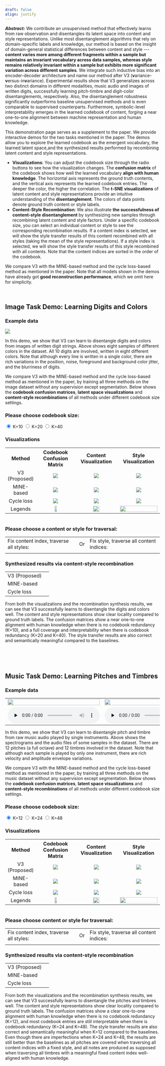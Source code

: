 ```yaml
---
draft: false
align: justify
---
```


<!-- <div style="text-align: justify;"> -->

***Abstract:*** <span class="lowlight-gray">
    We contribute an unsupervised method that effectively learns from raw observation and disentangles its latent space into content and style representations. Unlike most disentanglement algorithms that rely on domain-specific labels and knowledge, our method is based on the insight of domain-general statistical differences between content and style --- **content varies more among different fragments within a sample but maintains an invariant vocabulary across data samples, whereas style remains relatively invariant within a sample but exhibits more significant variation across different samples**. We integrate such inductive bias into an encoder-decoder architecture and name our method after V3 (**v**ariance-**v**ersus-in**v**ariance). Experimental results show that V3 generalizes across two distinct domains in different modalities, music audio and images of written digits, successfully learning pitch-timbre and digit-color disentanglements, respectively. Also, the disentanglement robustness significantly outperforms baseline unsupervised methods and is even comparable to supervised counterparts. Furthermore, symbolic-level interpretability emerges in the learned codebook of content, forging a near one-to-one alignment between machine representation and human knowledge.
</span>


This demonstration page serves as a supplement to the paper. We provide interactive demos for the two tasks mentioned in the paper. The demos allow you to explore the learned codebook as the emergent vocabulary, the learned latent space,and the synthesized results performed by recombining latent content and style representations.
- **Visualizations**: You can adjust the codebook size through the radio buttons to see how the visualization changes. The **confusion matrix** of the codebook shows how well the learned vocabulary **align with human knowledge**. The horizontal axis represents the ground truth contents, and the vertical axis represents the learned codebook entries. The deeper the color, the higher the correlation. The **t-SNE visualizations** of latent content and style representations provide an intuitive understanding of the **disentanglement**. The colors of data points denote ground truth content or style labels.
- **Content-Style Recombination**: We also illustrate **the successfulness of content-style disentanglement** by synthesizing new samples through recombining latent content and style factors. Under a specific codebook size, you can select an individual content or style to see the corresponding recombination results. If a content index is selected, we will show the style transfer results of this content recombined with all styles (taking the mean of the style representations). If a style index is selected, we will show the style transfer results of this style recombined with all contents. Note that the content indices are sorted in the order of the codebook.

We compare V3 with the MINE-based method and the cycle loss-based method as mentioned in the paper. Note that all models shown in the demos have already got **good reconstruction performance**, which we omit here for simplicity.

<br>

## Image Task Demo: Learning Digits and Colors
<a id="image"></a>

<div class="taskdemo-container">
    <h3>Example data</h3>
    <image src="image_data_sample.svg" style="display: ">
</div>

In this demo, we show that V3 can learn to disentangle digits and colors from images of written digit strings. Above shows eight samples of different colors in the dataset. All 10 digits are involved, written in eight different colors. Note that although every line is written in a single color, there are rich variations in the position, noise, foreground and background color jitter, and the blurriness of digits.

We compare V3 with the MINE-based method and the cycle loss-based method as mentioned in the paper, by training all three methods on the image dataset without any supervision except segmentation. Below shows the **codebook confusion matrices**, **latent space visualizations** and **content-style recombinations** of all methods under different codebook size settings.

<div class="taskdemo-container">
    <h3>Please choose codebook size:</h3> 
    <input type="radio" value="10" checked="checked" name="image_codebook"> <!--checked设置默认选中-->
    K=10
    <input type="radio" value="20" name="image_codebook">
    K=20
    <input type="radio" value="40" name="image_codebook">
    K=40
    <br>
    <h3>Visualizations</h3>
    <table style="text-align: center; margin:auto">
        <tr>
            <th>Method</td>
            <th style="width: 33%">Codebook Confusion Matrix</td>
            <th style="width: 33%">Content Visualization</td>
            <th style="width: 33%">Style Visualization</td>
        </tr>
        <tr>
            <td>V3 (Proposed)</td>
            <td>
                <image src="image_v3_10/codebook_confusion_matrix.svg" id="image_v3_10_cf" style="display: ">
                <image src="image_v3_20/codebook_confusion_matrix.svg" id="image_v3_20_cf" style="display: none"> 
                <image src="image_v3_40/codebook_confusion_matrix.svg" id="image_v3_40_cf" style="display: none"> 
            </td>
            <td>
                <image src="image_v3_10/emb_c_tsne_3d.svg" id="image_v3_10_c" style="display: ">
                <image src="image_v3_20/emb_c_tsne_3d.svg" id="image_v3_20_c" style="display: none"> 
                <image src="image_v3_40/emb_c_tsne_3d.svg" id="image_v3_40_c" style="display: none">
            </td>
            <td>
                <image src="image_v3_10/emb_s_tsne_3d.svg" id="image_v3_10_s" style="display: ">
                <image src="image_v3_20/emb_s_tsne_3d.svg" id="image_v3_20_s" style="display: none"> 
                <image src="image_v3_40/emb_s_tsne_3d.svg" id="image_v3_40_s" style="display: none"> 
            </td>
        </tr>
        <tr>
            <td>MINE-based</td>
            <td>
                <image src="image_mine_10/codebook_confusion_matrix.svg" id="image_mine_10_cf" style="display: ">
                <image src="image_mine_20/codebook_confusion_matrix.svg" id="image_mine_20_cf" style="display: none"> 
                <image src="image_mine_40/codebook_confusion_matrix.svg" id="image_mine_40_cf" style="display: none"> 
            </td>
            <td>
                <image src="image_mine_10/emb_c_tsne_3d.svg" id="image_mine_10_c" style="display: ">
                <image src="image_mine_20/emb_c_tsne_3d.svg" id="image_mine_20_c" style="display: none"> 
                <image src="image_mine_40/emb_c_tsne_3d.svg" id="image_mine_40_c" style="display: none">
            </td>
            <td>
                <image src="image_mine_10/emb_s_tsne_3d.svg" id="image_mine_10_s" style="display: ">
                <image src="image_mine_20/emb_s_tsne_3d.svg" id="image_mine_20_s" style="display: none"> 
                <image src="image_mine_40/emb_s_tsne_3d.svg" id="image_mine_40_s" style="display: none"> 
            </td>
        </tr>
        <tr>
            <td>Cycle loss</td>
            <td>
                <image src="image_cycle_10/codebook_confusion_matrix.svg" id="image_cycle_10_cf" style="display: ">
                <image src="image_cycle_20/codebook_confusion_matrix.svg" id="image_cycle_20_cf" style="display: none"> 
                <image src="image_cycle_40/codebook_confusion_matrix.svg" id="image_cycle_40_cf" style="display: none"> 
            </td>
            <td>
                <image src="image_cycle_10/emb_c_tsne_3d.svg" id="image_cycle_10_c" style="display: ">
                <image src="image_cycle_20/emb_c_tsne_3d.svg" id="image_cycle_20_c" style="display: none"> 
                <image src="image_cycle_40/emb_c_tsne_3d.svg" id="image_cycle_40_c" style="display: none">
            </td>
            <td>
                <image src="image_cycle_10/emb_s_tsne_3d.svg" id="image_cycle_10_s" style="display: ">
                <image src="image_cycle_20/emb_s_tsne_3d.svg" id="image_cycle_20_s" style="display: none"> 
                <image src="image_cycle_40/emb_s_tsne_3d.svg" id="image_cycle_40_s" style="display: none"> 
            </td>
        </tr>
        <tr>
            <td>Legends</td>
            <td>
                <image src="confusion_mtx_legend.svg" id="cf_legend" style="width: 25%; margin: auto">
            </td>
            <td>
                <image src="image_legend_c.svg" id="image_c_legend" style="width: 42%; margin: auto">
            </td>
            <td>
                <image src="image_legend_s.svg" id="image_s_legend" style="width: 100%; margin: auto">
            </td>
        </tr>
    </table>
    <br>
    <h3>Please choose a content or style for traversal:</h3>
    <table>
        <tr>
            <td>
                Fix content index, traverse all styles:
            </td>
            <td>
            Or
            </td>
            <td>
                Fix style, traverse all content indices:
            </td>
        </tr>
        <tr>
            <td>
                <div id="select_image_fix_c"></div>
            </td>
            <td>
            </td>
            <td>
                <div id="select_image_fix_s"></div>
            </td>
        </tr>
    </table>
    <!-- Fix content index, traverse all styles:
    <div id="select_image_fix_c"></div>
    Fix style, traverse all content indices:
    <div id="select_image_fix_s"></div> -->
    <h3>Synthesized results via content-style recombination</h3>
    <table>
        <tr>
            <td>
                V3 (Proposed)
            </td>
            <td>
                <div id="transfer_image_v3"></div>
            </td>
        </tr>
        <tr>
            <td>
                MINE-based
            </td>
            <td>
                <div id="transfer_image_mine"></div>
            </td>
        </tr>
        <tr>
            <td>
                Cycle loss
            </td>
            <td>
                <div id="transfer_image_cycle"></div>
            </td>
        </tr>
    </table>
    <!-- <div id="transfer_music"></div> -->
    From both the visualizations and the recombination synthesis results, we can see that V3 successfully learns to disentangle the digits and colors well. The content and style representations show clear locality compared to ground truth labels. The confusion matrices show a near one-to-one alignment with human knowledge when there is no codebook redundancy (K=10), and a full coverage and interpretability when there is codebook redundancy (K=20 and K=40). The style transfer results are also correct and semantically meaningful compared to the baselines.
</div>

<br><br><br>

## Music Task Demo: Learning Pitches and Timbres
<div class="taskdemo-container">
    <h3>Example data</h3>
    <table style="text-align: center; margin:auto">
        <tr>
            <td>
                <image src="music_data_sample_1.png" style="width: 100%; margin:auto">
            </td>
            <td>
                <image src="music_data_sample_2.png" style="width: 100%; margin:auto">
            </td>
            <td>
                <image src="music_data_sample_3.png" style="width: 100%; margin:auto">
            </td>
        </tr>
        <tr>
            <td>
                <audio id="player1" controls controlsList="nodownload" preload="none">
                    <source src="music_data_sample_1.wav">
                </audio>
            </td>
            <td>
                <audio id="player2" controls controlsList="nodownload" preload="none">
                    <source src="music_data_sample_2.wav">
                </audio>
            </td>
            <td>
                <audio id="player3" controls controlsList="nodownload" preload="none">
                    <source src="music_data_sample_3.wav">
                </audio>
            </td>
        </tr>
    </table>
</div>

In this demo, we show that V3 can learn to disentangle pitch and timbre from raw music audio played by single instruments. Above shows the spectrograms and the audio files of some samples in the dataset. There are 12 pitches (a full octave) and 12 timbres involved in the dataset. Note that although each sample is played by only one instrument, there are rich velocity and amplitude envelope variations.

We compare V3 with the MINE-based method and the cycle loss-based method as mentioned in the paper, by training all three methods on the music dataset without any supervision except segmentation. Below shows the **codebook confusion matrices**, **latent space visualizations** and **content-style recombinations** of all methods under different codebook size settings.

<div class="taskdemo-container">
    <h3>Please choose codebook size:</h3> 
    <input type="radio" value="12" checked="checked" name="music_codebook"> <!--checked设置默认选中-->
    K=12
    <input type="radio" value="24" name="music_codebook">
    K=24
    <input type="radio" value="48" name="music_codebook">
    K=48
    <br>
    <h3>Visualizations</h3>
    <table style="text-align: center; margin:auto">
        <tr>
            <th>Method</td>
            <th style="width: 33%">Codebook Confusion Matrix</td>
            <th style="width: 33%">Content Visualization</td>
            <th style="width: 33%">Style Visualization</td>
        </tr>
        <tr>
            <td>V3 (Proposed)</td>
            <td>
                <image src="music_v3_12/codebook_confusion_matrix.svg" id="music_v3_12_cf" style="display: ">
                <image src="music_v3_24/codebook_confusion_matrix.svg" id="music_v3_24_cf" style="display: none"> 
                <image src="music_v3_48/codebook_confusion_matrix.svg" id="music_v3_48_cf" style="display: none"> 
            </td>
            <td>
                <image src="music_v3_12/emb_c_tsne_3d.svg" id="music_v3_12_c" style="display: ">
                <image src="music_v3_24/emb_c_tsne_3d.svg" id="music_v3_24_c" style="display: none"> 
                <image src="music_v3_48/emb_c_tsne_3d.svg" id="music_v3_48_c" style="display: none">
            </td>
            <td>
                <image src="music_v3_12/emb_s_tsne_3d.svg" id="music_v3_12_s" style="display: ">
                <image src="music_v3_24/emb_s_tsne_3d.svg" id="music_v3_24_s" style="display: none"> 
                <image src="music_v3_48/emb_s_tsne_3d.svg" id="music_v3_48_s" style="display: none"> 
            </td>
        </tr>
        <tr>
            <td>MINE-based</td>
            <td>
                <image src="music_mine_12/codebook_confusion_matrix.svg" id="music_mine_12_cf" style="display: ">
                <image src="music_mine_24/codebook_confusion_matrix.svg" id="music_mine_24_cf" style="display: none"> 
                <image src="music_mine_48/codebook_confusion_matrix.svg" id="music_mine_48_cf" style="display: none"> 
            </td>
            <td>
                <image src="music_mine_12/emb_c_tsne_3d.svg" id="music_mine_12_c" style="display: ">
                <image src="music_mine_24/emb_c_tsne_3d.svg" id="music_mine_24_c" style="display: none"> 
                <image src="music_mine_48/emb_c_tsne_3d.svg" id="music_mine_48_c" style="display: none">
            </td>
            <td>
                <image src="music_mine_12/emb_s_tsne_3d.svg" id="music_mine_12_s" style="display: ">
                <image src="music_mine_24/emb_s_tsne_3d.svg" id="music_mine_24_s" style="display: none"> 
                <image src="music_mine_48/emb_s_tsne_3d.svg" id="music_mine_48_s" style="display: none"> 
            </td>
        </tr>
        <tr>
            <td>Cycle loss</td>
            <td>
                <image src="music_cycle_12/codebook_confusion_matrix.svg" id="music_cycle_12_cf" style="display: ">
                <image src="music_cycle_24/codebook_confusion_matrix.svg" id="music_cycle_24_cf" style="display: none"> 
                <image src="music_cycle_48/codebook_confusion_matrix.svg" id="music_cycle_48_cf" style="display: none"> 
            </td>
            <td>
                <image src="music_cycle_12/emb_c_tsne_3d.svg" id="music_cycle_12_c" style="display: ">
                <image src="music_cycle_24/emb_c_tsne_3d.svg" id="music_cycle_24_c" style="display: none"> 
                <image src="music_cycle_48/emb_c_tsne_3d.svg" id="music_cycle_48_c" style="display: none">
            </td>
            <td>
                <image src="music_cycle_12/emb_s_tsne_3d.svg" id="music_cycle_12_s" style="display: ">
                <image src="music_cycle_24/emb_s_tsne_3d.svg" id="music_cycle_24_s" style="display: none"> 
                <image src="music_cycle_48/emb_s_tsne_3d.svg" id="music_cycle_48_s" style="display: none"> 
            </td>
        </tr>
        <tr>
            <td>Legends</td>
            <td>
                <image src="confusion_mtx_legend.svg" id="cf_legend" style="width: 25%; margin: auto">
            </td>
            <td>
                <image src="music_legend_c.svg" id="music_c_legend" style="width: 42%; margin: auto">
            </td>
            <td>
                <image src="music_legend_s.svg" id="music_s_legend" style="width: 100%; margin: auto">
            </td>
        </tr>
    </table>
    <br>
    <h3>Please choose content or style for traversal:</h3>
    <table>
        <tr>
            <td>
                Fix content index, traverse all styles:
            </td>
            <td>
            Or
            </td>
            <td>
                Fix style, traverse all content indices:
            </td>
        </tr>
        <tr>
            <td>
                <div id="select_music_fix_c"></div>
            </td>
            <td>
            </td>
            <td>
                <div id="select_music_fix_s"></div>
            </td>
        </tr>
    </table>
    <!-- Fix content index, traverse all styles:
    <div id="select_music_fix_c"></div>
    Fix style, traverse all content indices:
    <div id="select_music_fix_s"></div> -->
    <h3>Synthesized results via content-style recombination</h3>
    <table>
        <tr>
            <td>
                V3 (Proposed)
            </td>
            <td>
                <div id="transfer_music_v3"></div>
            </td>
        </tr>
        <tr>
            <td>
                MINE-based
            </td>
            <td>
                <div id="transfer_music_mine"></div>
            </td>
        </tr>
        <tr>
            <td>
                Cycle loss
            </td>
            <td>
                <div id="transfer_music_cycle"></div>
            </td>
        </tr>
    </table>
    <!-- <div id="transfer_music"></div> -->
    From both the visualizations and the recombination synthesis results, we can see that V3 successfully learns to disentangle the pitches and timbres well. The content and style representations show clear locality compared to ground truth labels. The confusion matrices show a clear one-to-one alignment with human knowledge when there is no codebook redundancy (K=12), and most codebook entries are still interpretable when there is codebook redundancy (K=24 and K=48). The style transfer results are also correct and semantically meaningful when K=12 compared to the baselines. Even though there are imperfections when K=24 and K=48, the results are still better than the baselines as all pitches are covered when traversing all content indices with a fixed style, and all notes are produced as supposed when traversing all timbres with a meaningful fixed content index well-aligned with human knowledge. 
</div>

<script src="js/music.js"></script>
<script src="js/image.js"></script>